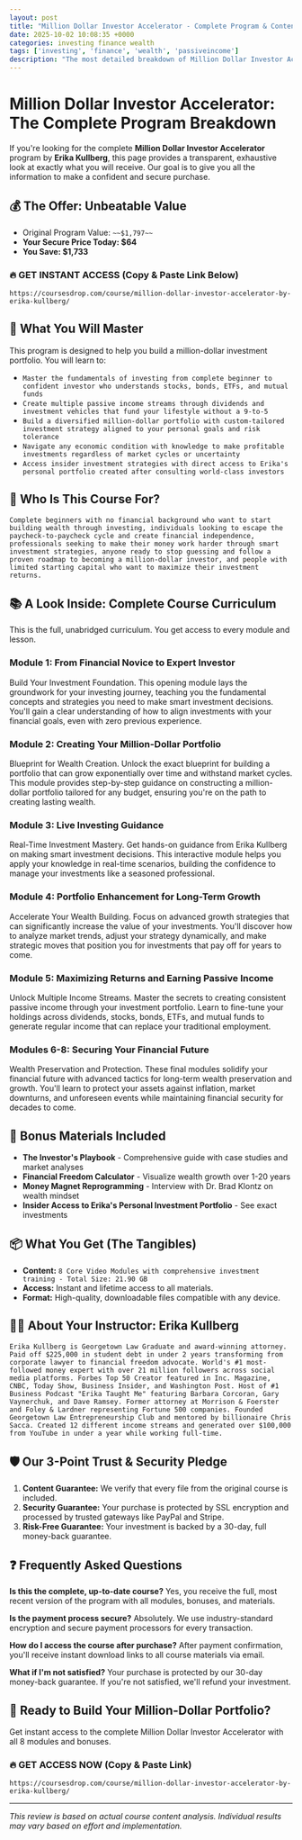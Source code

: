 ```yaml
---
layout: post
title: "Million Dollar Investor Accelerator - Complete Program & Content Breakdown (2025)"
date: 2025-10-02 10:08:35 +0000
categories: investing finance wealth
tags: ['investing', 'finance', 'wealth', 'passiveincome']
description: "The most detailed breakdown of Million Dollar Investor Accelerator online. Build your wealth with Erika Kullberg's proven system - the #1 followed money expert who paid off $225K debt in 2 years."
---
```



# Million Dollar Investor Accelerator: The Complete Program Breakdown

If you're looking for the complete **Million Dollar Investor Accelerator** program by **Erika Kullberg**, this page provides a transparent, exhaustive look at exactly what you will receive. Our goal is to give you all the information to make a confident and secure purchase.

## 💰 The Offer: Unbeatable Value
- Original Program Value: `~~$1,797~~`
- **Your Secure Price Today: $64**
- **You Save: $1,733**

### 🔥 GET INSTANT ACCESS (Copy & Paste Link Below)
`https://coursesdrop.com/course/million-dollar-investor-accelerator-by-erika-kullberg/`

## 🚀 What You Will Master
This program is designed to help you build a million-dollar investment portfolio. You will learn to:
- `Master the fundamentals of investing from complete beginner to confident investor who understands stocks, bonds, ETFs, and mutual funds`
- `Create multiple passive income streams through dividends and investment vehicles that fund your lifestyle without a 9-to-5`
- `Build a diversified million-dollar portfolio with custom-tailored investment strategy aligned to your personal goals and risk tolerance`
- `Navigate any economic condition with knowledge to make profitable investments regardless of market cycles or uncertainty`
- `Access insider investment strategies with direct access to Erika's personal portfolio created after consulting world-class investors`

## 🎯 Who Is This Course For?
`Complete beginners with no financial background who want to start building wealth through investing, individuals looking to escape the paycheck-to-paycheck cycle and create financial independence, professionals seeking to make their money work harder through smart investment strategies, anyone ready to stop guessing and follow a proven roadmap to becoming a million-dollar investor, and people with limited starting capital who want to maximize their investment returns.`

## 📚 A Look Inside: Complete Course Curriculum
This is the full, unabridged curriculum. You get access to every module and lesson.

### Module 1: From Financial Novice to Expert Investor
Build Your Investment Foundation. This opening module lays the groundwork for your investing journey, teaching you the fundamental concepts and strategies you need to make smart investment decisions. You'll gain a clear understanding of how to align investments with your financial goals, even with zero previous experience.

### Module 2: Creating Your Million-Dollar Portfolio
Blueprint for Wealth Creation. Unlock the exact blueprint for building a portfolio that can grow exponentially over time and withstand market cycles. This module provides step-by-step guidance on constructing a million-dollar portfolio tailored for any budget, ensuring you're on the path to creating lasting wealth.

### Module 3: Live Investing Guidance
Real-Time Investment Mastery. Get hands-on guidance from Erika Kullberg on making smart investment decisions. This interactive module helps you apply your knowledge in real-time scenarios, building the confidence to manage your investments like a seasoned professional.

### Module 4: Portfolio Enhancement for Long-Term Growth
Accelerate Your Wealth Building. Focus on advanced growth strategies that can significantly increase the value of your investments. You'll discover how to analyze market trends, adjust your strategy dynamically, and make strategic moves that position you for investments that pay off for years to come.

### Module 5: Maximizing Returns and Earning Passive Income
Unlock Multiple Income Streams. Master the secrets to creating consistent passive income through your investment portfolio. Learn to fine-tune your holdings across dividends, stocks, bonds, ETFs, and mutual funds to generate regular income that can replace your traditional employment.

### Modules 6-8: Securing Your Financial Future
Wealth Preservation and Protection. These final modules solidify your financial future with advanced tactics for long-term wealth preservation and growth. You'll learn to protect your assets against inflation, market downturns, and unforeseen events while maintaining financial security for decades to come.

## 🎁 Bonus Materials Included
- **The Investor's Playbook** - Comprehensive guide with case studies and market analyses
- **Financial Freedom Calculator** - Visualize wealth growth over 1-20 years
- **Money Magnet Reprogramming** - Interview with Dr. Brad Klontz on wealth mindset
- **Insider Access to Erika's Personal Investment Portfolio** - See exact investments

## 📦 What You Get (The Tangibles)
- **Content:** `8 Core Video Modules with comprehensive investment training - Total Size: 21.90 GB`
- **Access:** Instant and lifetime access to all materials.
- **Format:** High-quality, downloadable files compatible with any device.

## 👨‍🏫 About Your Instructor: Erika Kullberg
`Erika Kullberg is Georgetown Law Graduate and award-winning attorney. Paid off $225,000 in student debt in under 2 years transforming from corporate lawyer to financial freedom advocate. World's #1 most-followed money expert with over 21 million followers across social media platforms. Forbes Top 50 Creator featured in Inc. Magazine, CNBC, Today Show, Business Insider, and Washington Post. Host of #1 Business Podcast "Erika Taught Me" featuring Barbara Corcoran, Gary Vaynerchuk, and Dave Ramsey. Former attorney at Morrison & Foerster and Foley & Lardner representing Fortune 500 companies. Founded Georgetown Law Entrepreneurship Club and mentored by billionaire Chris Sacca. Created 12 different income streams and generated over $100,000 from YouTube in under a year while working full-time.`

## 🛡️ Our 3-Point Trust & Security Pledge
1. **Content Guarantee:** We verify that every file from the original course is included.
2. **Security Guarantee:** Your purchase is protected by SSL encryption and processed by trusted gateways like PayPal and Stripe.
3. **Risk-Free Guarantee:** Your investment is backed by a 30-day, full money-back guarantee.

## ❓ Frequently Asked Questions

**Is this the complete, up-to-date course?**
Yes, you receive the full, most recent version of the program with all modules, bonuses, and materials.

**Is the payment process secure?**
Absolutely. We use industry-standard encryption and secure payment processors for every transaction.

**How do I access the course after purchase?**
After payment confirmation, you'll receive instant download links to all course materials via email.

**What if I'm not satisfied?**
Your purchase is protected by our 30-day money-back guarantee. If you're not satisfied, we'll refund your investment.

## 🚀 Ready to Build Your Million-Dollar Portfolio?
Get instant access to the complete Million Dollar Investor Accelerator with all 8 modules and bonuses.

### 🔥 GET ACCESS NOW (Copy & Paste Link)
`https://coursesdrop.com/course/million-dollar-investor-accelerator-by-erika-kullberg/`

---

*This review is based on actual course content analysis. Individual results may vary based on effort and implementation.*